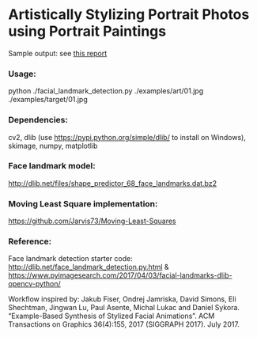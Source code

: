 # Artistically Stylizing Portrait Photos using Portrait Paintings
Sample output: see [this report](https://github.com/yujinz/art-face/blob/master/documents/CS543%20Project%20Final%20Report.pdf)

### Usage:
python ./facial_landmark_detection.py ./examples/art/01.jpg ./examples/target/01.jpg

### Dependencies:
cv2, dlib (use https://pypi.python.org/simple/dlib/ to install on Windows), skimage, numpy, matplotlib

### Face landmark model:
http://dlib.net/files/shape_predictor_68_face_landmarks.dat.bz2

### Moving Least Square implementation: 
https://github.com/Jarvis73/Moving-Least-Squares 

### Reference:
Face landmark detection starter code: http://dlib.net/face_landmark_detection.py.html & https://www.pyimagesearch.com/2017/04/03/facial-landmarks-dlib-opencv-python/

Workflow inspired by: Jakub Fiser, Ondrej Jamriska, David Simons, Eli Shechtman, Jingwan Lu, Paul Asente, Michal Lukac and Daniel Sykora. “Example-Based Synthesis of Stylized Facial Animations”. ACM Transactions on Graphics 36(4):155, 2017 (SIGGRAPH 2017). July 2017.

